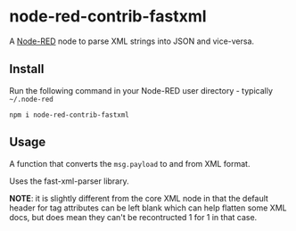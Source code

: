 node-red-contrib-fastxml
========================

A <a href="http://nodered.org" target="_new">Node-RED</a> node to parse XML strings into JSON and vice-versa. 


Install
-------

Run the following command in your Node-RED user directory - typically `~/.node-red`

    npm i node-red-contrib-fastxml

Usage
-----

A function that converts the `msg.payload` to and from XML format.

Uses the fast-xml-parser library.

**NOTE**: it is slightly different from the core XML node in that the default header for tag 
attributes can be left blank which can help flatten some XML docs, but does mean they can't 
be recontructed 1 for 1 in that case.
